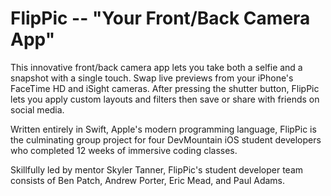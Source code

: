 # FlipPic -- "Your Front/Back Camera App"

This innovative front/back camera app lets you take both a selfie and a snapshot with a single touch. Swap live previews from your iPhone's FaceTime HD and iSight cameras. After pressing the shutter button, FlipPic lets you apply custom layouts and filters then save or share with friends on social media.

Written entirely in Swift, Apple's modern programming language, FlipPic is the culminating group project for four DevMountain iOS student developers who completed 12 weeks of immersive coding classes. 

Skillfully led by mentor Skyler Tanner, FlipPic's student developer team consists of Ben Patch, Andrew Porter, Eric Mead, and Paul Adams.